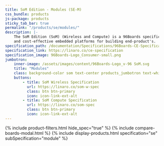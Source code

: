 ```yaml
---
title: SoM Edition - Modules (SE-M)
css_bundle: products
js-package: products
sticky_tab_bar: true
permalink: "/products/se/modules/"
description: |-
    The SoM Edition (SoM) (Wireless and Compute) is a 96Boards specification which encourages the development of reliable
    and cost-effective embedded platforms for building end-product's.
specification_path: /documentation/Specifications/96Boards-CE-Specification.pdf
specification_link: https://linaro.co/ce-specification
specification_image: 96Boards-Logo_Consumer-small.png
jumbotron:
    inner-image: /assets/images/content/96Boards-Logo_v-96 SoM.svg
    title: "Modules"
    class: background-color som text-center products_jumbotron text-white
    buttons:
        - title: SoM Wireless Specification
          url: https://linaro.co/som-w-spec
          class: btn btn-primary
          icon: icon-link-ext-alt
        - title: SoM Compute Specification
          url: https://linaro.co/som-spec
          class: btn btn-primary
          icon: icon-link-ext-alt
---
```

{% include product-filters.html hide_spec="true" %}
{% include compare-boards-modal.html %}
{% include display-products.html specification="se" subSpecification="module" %}
